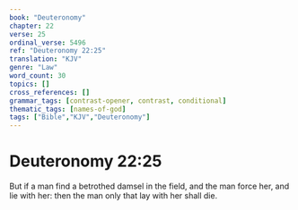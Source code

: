 ```yaml
---
book: "Deuteronomy"
chapter: 22
verse: 25
ordinal_verse: 5496
ref: "Deuteronomy 22:25"
translation: "KJV"
genre: "Law"
word_count: 30
topics: []
cross_references: []
grammar_tags: [contrast-opener, contrast, conditional]
thematic_tags: [names-of-god]
tags: ["Bible","KJV","Deuteronomy"]
---
```


# Deuteronomy 22:25

But if a man find a betrothed damsel in the field, and the man force her, and lie with her: then the man only that lay with her shall die.
